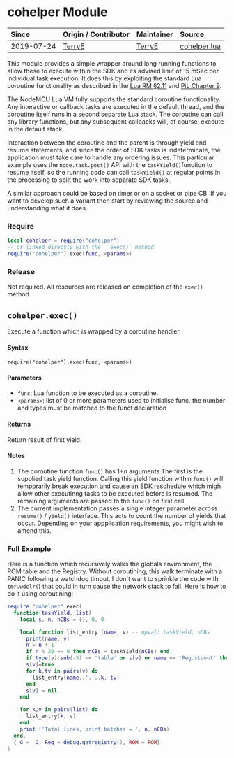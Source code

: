 # cohelper Module
| Since  | Origin / Contributor  | Maintainer  | Source  |
| :----- | :-------------------- | :---------- | :------ |
| 2019-07-24 | [TerryE](https://github.com/TerryE) | [TerryE](https://github.com/TerryE)  | [cohelper.lua](../../lua_modules/cohelper/cohelper.lua) |

This module provides a simple wrapper around long running functions to allow
these to execute within the SDK and its advised limit of 15 mSec per individual
task execution.  It does this by exploiting the standard Lua coroutine
functionality as described in the [Lua RM §2.11](https://www.lua.org/manual/5.1/manual.html#2.11) and [PiL Chapter 9](https://www.lua.org/pil/9.html).

The NodeMCU Lua VM fully supports the standard coroutine functionality. Any
interactive or callback tasks are executed in the default thread, and the coroutine
itself runs in a second separate Lua stack. The coroutine can call any library
functions, but any subsequent callbacks will, of course, execute in the default
stack.

Interaction between the coroutine and the parent is through yield and resume
statements, and since the order of SDK tasks is indeterminate, the application
must take care to handle any ordering issues.  This particular example uses
the `node.task.post()` API with the `taskYield()`function to resume itself,
so the running code can call `taskYield()` at regular points in the processing
to spilt the work into separate SDK tasks.

A similar approach could be based on timer or on a socket or pipe CB.  If you
want to develop such a variant then start by reviewing the source and understanding
what it does.

### Require
```lua
local cohelper = require("cohelper")
-- or linked directly with the  `exec()` method
require("cohelper").exec(func, <params>)
```

### Release

Not required.  All resources are released on completion of the `exec()` method.

## `cohelper.exec()`
Execute a function which is wrapped by a coroutine handler.

#### Syntax
`require("cohelper").exec(func, <params>)`

#### Parameters
- `func`: Lua function to be executed as a coroutine.
- `<params>`: list of 0 or more parameters used to initialise func.  the number and types must be matched to the funct declaration

#### Returns
Return result of first yield.

#### Notes
1.  The coroutine function `func()` has 1+_n_ arguments The first is the supplied task yield function. Calling this yield function within `func()` will temporarily break execution and cause an SDK reschedule which migh allow other executinng tasks to be executed before is resumed. The remaining arguments are passed to the `func()` on first call.
2.  The current implementation passes a single integer parameter across `resume()` /   `yield()` interface.  This acts to count the number of yields that occur.  Depending on your appplication requirements, you might wish to amend this.

### Full Example

Here is a function which recursively walks the globals environment, the ROM table
and the Registry. Without coroutining, this walk terminate with a PANIC following
a watchdog timout. I don't want to sprinkle the code with `tmr.wdclr(`) that could
in turn cause the network stack to fail. Here is how to do it using coroutining:

```Lua
require "cohelper".exec(
  function(taskYield, list)
    local s, n, nCBs = {}, 0, 0

    local function list_entry (name, v) -- upval: taskYield, nCBs
      print(name, v)
      n = n + 1
      if n % 20 == 0 then nCBs = taskYield(nCBs) end
      if type(v):sub(-5) ~= 'table' or s[v] or name == 'Reg.stdout' then return end
      s[v]=true
      for k,tv in pairs(v) do
        list_entry(name..'.'..k, tv)
      end
      s[v] = nil
    end

    for k,v in pairs(list) do
      list_entry(k, v)
    end
    print ('Total lines, print batches = ', n, nCBs)
  end,
  {_G = _G, Reg = debug.getregistry(), ROM = ROM}
)
```

